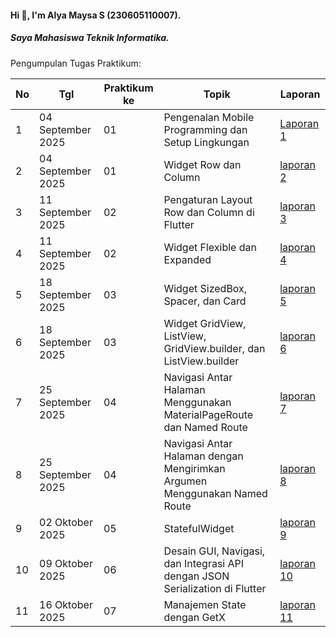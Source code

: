 #### Hi 👋, I'm Alya Maysa S (230605110007). 
##### Saya Mahasiswa Teknik Informatika.

Pengumpulan Tugas Praktikum:

| No  | Tgl  | Praktikum ke  | Topik  |  Laporan |
| ------------ | ------------ | ------------ | ------------ | ------------ |
|  1 | 04 September 2025 | 01 | Pengenalan Mobile Programming dan Setup Lingkungan  | [Laporan 1](https://drive.google.com/file/d/1citPq9X9wfTczttPtXkRLDN7H9DV4-jL/view?usp=sharing) |
|  2 | 04 September 2025 | 01 | Widget Row dan Column  | [laporan 2](https://drive.google.com/file/d/1huBFnO-2LyFqSaKfecw5BaplTslsNc4J/view?usp=sharing)  |
|  3 | 11 September 2025 | 02 | Pengaturan Layout Row dan Column di Flutter | [laporan 3](https://drive.google.com/file/d/1sVwyOCRaRORLAYQrxiUN5ZeSAf9gZ-h4/view?usp=sharing)  |
|  4 | 11 September 2025 | 02 | Widget Flexible dan Expanded | [laporan 4](https://drive.google.com/file/d/1JYe7TeYQnOE_pKQqDSIXEshLdVp7qEHF/view?usp=sharing)  |
|  5 | 18 September 2025 | 03 | Widget SizedBox, Spacer, dan Card | [laporan 5](https://drive.google.com/file/d/1R6LtIzdbhBpvsIEpmokdg2xdxTX9kGfm/view?usp=sharing)  |
|  6 | 18 September 2025 | 03 | Widget GridView, ListView, GridView.builder, dan ListView.builder | [laporan 6](https://drive.google.com/file/d/1rcekZfJ8hSgXCINj1_rwOnM3PrEsDyzE/view?usp=sharing)  |
|  7 | 25 September 2025 | 04 | Navigasi Antar Halaman Menggunakan MaterialPageRoute dan Named Route | [laporan 7](https://drive.google.com/file/d/1hzkRpOGpfi-JKdeeOWBZUbvVxQvGOMub/view?usp=sharing)  |
|  8 | 25 September 2025 | 04 | Navigasi Antar Halaman dengan Mengirimkan Argumen Menggunakan Named Route | [laporan 8](https://drive.google.com/file/d/1ifyuBJPBL3jI95uBdEMZmXGNf7_CCqR0/view?usp=drive_link)  |
|  9 | 02 Oktober 2025 | 05 | StatefulWidget | [laporan 9](https://drive.google.com/file/d/1FpK9ip-3UOxA6yE6FRXlHw5FVYKCqKpv/view?usp=sharing)  |
|  10 | 09 Oktober 2025 | 06 | Desain GUI, Navigasi, dan Integrasi API dengan JSON Serialization di Flutter | [laporan 10](https://drive.google.com/file/d/1hmXCwFNSOsoP0ve8GChqJUG25d3FTovP/view?usp=sharing)  |
|  11 | 16 Oktober 2025 | 07 | Manajemen State dengan GetX | [laporan 11](https://drive.google.com/file/d/15wZU8zgdz7oAcZzzTOuB6xfmBAd_fydI/view?usp=sharing)  |
